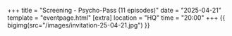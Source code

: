 +++
title = "Screening - Psycho-Pass (11 episodes)"
date = "2025-04-21"
template = "eventpage.html"
[extra]
location = "HQ"
time = "20:00"
+++
{{ bigimg(src="/images/invitation-25-04-21.jpg") }}
